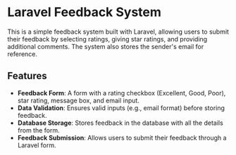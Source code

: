 
# Laravel Feedback System

This is a simple feedback system built with Laravel, allowing users to submit their feedback by selecting ratings, giving star ratings, and providing additional comments. The system also stores the sender's email for reference.

## Features

- **Feedback Form**: A form with a rating checkbox (Excellent, Good, Poor), star rating, message box, and email input.
- **Data Validation**: Ensures valid inputs (e.g., email format) before storing feedback.
- **Database Storage**: Stores feedback in the database with all the details from the form.
- **Feedback Submission**: Allows users to submit their feedback through a Laravel form.
